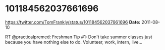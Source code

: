 # 101184562037661696
https://twitter.com/TomFrankly/status/101184562037661696
**Date:** 2011-08-10

RT @practicalpremed: Freshman Tip #1: Don't take summer classes just because you have nothing else to do. Volunteer, work, intern, live...
